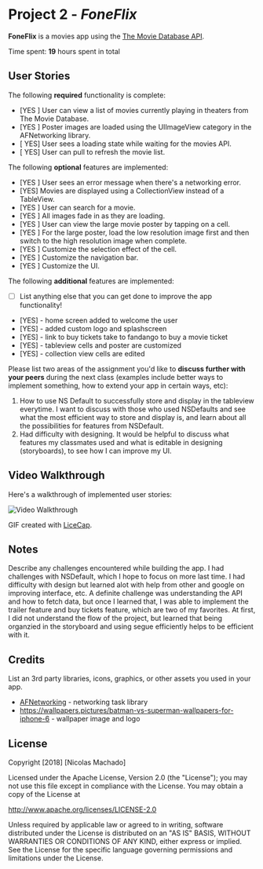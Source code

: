 # Project 2 - *FoneFlix*

**FoneFlix** is a movies app using the [The Movie Database API](http://docs.themoviedb.apiary.io/#).

Time spent: **19** hours spent in total

## User Stories

The following **required** functionality is complete:

- [YES ] User can view a list of movies currently playing in theaters from The Movie Database.
- [YES ] Poster images are loaded using the UIImageView category in the AFNetworking library.
- [ YES] User sees a loading state while waiting for the movies API.
- [ YES] User can pull to refresh the movie list.

The following **optional** features are implemented:

- [YES ] User sees an error message when there's a networking error.
- [YES] Movies are displayed using a CollectionView instead of a TableView.
- [YES ] User can search for a movie.
- [YES ] All images fade in as they are loading.
- [YES ] User can view the large movie poster by tapping on a cell.
- [YES ] For the large poster, load the low resolution image first and then switch to the high resolution image when complete.
- [YES ] Customize the selection effect of the cell.
- [YES ] Customize the navigation bar.
- [YES ] Customize the UI.

The following **additional** features are implemented:

- [ ] List anything else that you can get done to improve the app functionality!
- [YES] - home screen added to welcome the user
- [YES] -  added custom logo and splashscreen
- [YES] - link to buy tickets take to fandango to buy a movie ticket
- [YES] - tableview cells and poster are customized
- [YES] - collection view cells are edited

Please list two areas of the assignment you'd like to **discuss further with your peers** during the next class (examples include better ways to implement something, how to extend your app in certain ways, etc):

1. How to use NS Default to successfully store and display in the tableview everytime. I want to discuss with those who used NSDefaults and see what the most efficient way to store and display is, and learn about all the possibilities for features from NSDefault.
2.  Had difficulty with designing. It would be helpful to discuss what features my classmates used and what is editable in designing (storyboards), to see how I can improve my UI.

## Video Walkthrough

Here's a walkthrough of implemented user stories:

<img src='https://i.imgur.com/CxflANf.gif' title='Video Walkthrough' width='' alt='Video Walkthrough' />

GIF created with [LiceCap](http://www.cockos.com/licecap/).

## Notes

Describe any challenges encountered while building the app.
I had challenges with NSDefault, which I hope to focus on more last time. I had difficulty with design but learned alot with help from other and google on improving interface, etc. A definite challenge was understanding the API and how to fetch data, but once I learned that, I was able to implement the trailer feature and buy tickets feature, which are two of my favorites. At first, I did not understand the flow of the project, but learned that being organzied in the storyboard and using segue efficiently helps to be efficient with it.

## Credits

List an 3rd party libraries, icons, graphics, or other assets you used in your app.

- [AFNetworking](https://github.com/AFNetworking/AFNetworking) - networking task library
- https://wallpapers.pictures/batman-vs-superman-wallpapers-for-iphone-6 - wallpaper image and logo

## License

Copyright [2018] [Nicolas Machado]

Licensed under the Apache License, Version 2.0 (the "License");
you may not use this file except in compliance with the License.
You may obtain a copy of the License at

http://www.apache.org/licenses/LICENSE-2.0

Unless required by applicable law or agreed to in writing, software
distributed under the License is distributed on an "AS IS" BASIS,
WITHOUT WARRANTIES OR CONDITIONS OF ANY KIND, either express or implied.
See the License for the specific language governing permissions and
limitations under the License.
